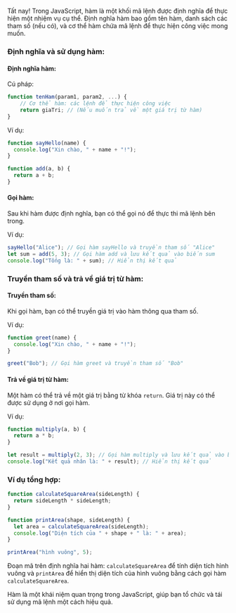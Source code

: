 Tất nay! Trong JavaScript, hàm là một khối mã lệnh được định nghĩa để thực hiện một nhiệm vụ cụ thể. Định nghĩa hàm bao gồm tên hàm, danh sách các tham số (nếu có), và cơ thể hàm chứa mã lệnh để thực hiện công việc mong muốn.

### Định nghĩa và sử dụng hàm:

#### Định nghĩa hàm:

Cú pháp:

```javascript
function tenHam(param1, param2, ...) {
    // Cơ thể hàm: các lệnh để thực hiện công việc
    return giaTri; // (Nếu muốn trả về một giá trị từ hàm)
}
```

Ví dụ:

```javascript
function sayHello(name) {
  console.log("Xin chào, " + name + "!");
}

function add(a, b) {
  return a + b;
}
```

#### Gọi hàm:

Sau khi hàm được định nghĩa, bạn có thể gọi nó để thực thi mã lệnh bên trong.

Ví dụ:

```javascript
sayHello("Alice"); // Gọi hàm sayHello và truyền tham số "Alice"
let sum = add(5, 3); // Gọi hàm add và lưu kết quả vào biến sum
console.log("Tổng là: " + sum); // Hiển thị kết quả
```

### Truyền tham số và trả về giá trị từ hàm:

#### Truyền tham số:

Khi gọi hàm, bạn có thể truyền giá trị vào hàm thông qua tham số.

Ví dụ:

```javascript
function greet(name) {
  console.log("Xin chào, " + name + "!");
}

greet("Bob"); // Gọi hàm greet và truyền tham số "Bob"
```

#### Trả về giá trị từ hàm:

Một hàm có thể trả về một giá trị bằng từ khóa `return`. Giá trị này có thể được sử dụng ở nơi gọi hàm.

Ví dụ:

```javascript
function multiply(a, b) {
  return a * b;
}

let result = multiply(2, 3); // Gọi hàm multiply và lưu kết quả vào biến result
console.log("Kết quả nhân là: " + result); // Hiển thị kết quả
```

### Ví dụ tổng hợp:

```javascript
function calculateSquareArea(sideLength) {
  return sideLength * sideLength;
}

function printArea(shape, sideLength) {
  let area = calculateSquareArea(sideLength);
  console.log("Diện tích của " + shape + " là: " + area);
}

printArea("hình vuông", 5);
```

Đoạn mã trên định nghĩa hai hàm: `calculateSquareArea` để tính diện tích hình vuông và `printArea` để hiển thị diện tích của hình vuông bằng cách gọi hàm `calculateSquareArea`.

Hàm là một khái niệm quan trọng trong JavaScript, giúp bạn tổ chức và tái sử dụng mã lệnh một cách hiệu quả.

